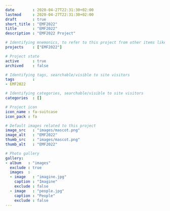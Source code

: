 ```yaml
---
date        : 2020-04-27T22:31:30+02:00
lastmod     : 2020-04-27T22:31:30+02:00
draft       : true
short_title : "EMF2022"
title       : "EMF2022"
description : "EMF2022 Project"

# Identifying mnemonics, to refer to this project from other items like blogs, etc.
projects    : ["EMF2022"]

# Project state
active      : true
archived    : false

# Identifying tags, searchable/visible to site visitors
tags        :
- EMF2022

# Identifying categories, searchable/visible to site visitors
categories  : []

# Project icon
icon_name : fa-suitcase
icon_pack : fa

# Default images related to this project
image_src   : "images/mascot.png"
image_alt   : "EMF2022"
thumb_src   : "images/mascot.png"
thumb_alt   : "EMF2022"

# Photo gallery
gallery:
- album   : "images"
  exclude : true
  images  :
  - image   : "imagine.jpg"
    caption : "Imagine"
    exclude : false
  - image   : "people.jpg"
    caption : "People"
    exclude : false
---
```

